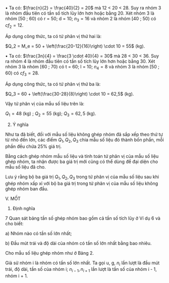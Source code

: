 • Ta có: $\frac{n}{2} = \frac{40}{2} = 20$ mà 12 < 20 < 28. Suy ra nhóm 3 là nhóm đầu tiên có tần số tích lũy lớn hơn hoặc bằng 20. Xét nhóm 3 là nhóm [50 ; 60) có r = 50; d = 10; $n_3 = 16$ và nhóm 2 là nhóm [40 ; 50) có $cf_2 = 12$.

Áp dụng công thức, ta có tứ phân vị thứ hai là:

$Q_2 = M_e = 50 + \left(\frac{20-12}{16}\right) \cdot 10 = 55$ (kg).

• Ta có: $\frac{3n}{4} = \frac{3 \cdot 40}{4} = 30$ mà 28 < 30 < 36. Suy ra nhóm 4 là nhóm đầu tiên có tần số tích lũy lớn hơn hoặc bằng 30. Xét nhóm 3 là nhóm [60 ; 70) có t = 60; l = 10; $n_4 = 8$ và nhóm 3 là nhóm [50 ; 60) có $cf_3 = 28$.

Áp dụng công thức, ta có tứ phân vị thứ ba là:

$Q_3 = 60 + \left(\frac{30-28}{8}\right) \cdot 10 = 62,5$ (kg).

Vậy tứ phân vị của mẫu số liệu trên là:

$Q_1 = 48$ (kg) ; $Q_2 = 55$ (kg); $Q_3 = 62,5$ (kg).

2. Ý nghĩa

Như ta đã biết, đối với mẫu số liệu không ghép nhóm đã sắp xếp theo thứ tự từ nhỏ đến lớn, các điểm $Q_1, Q_2, Q_3$ chia mẫu số liệu đó thành bốn phần, mỗi phần đều chứa 25% giá trị.

Bằng cách ghép nhóm mẫu số liệu và tính toán tứ phân vị của mẫu số liệu ghép nhóm, ta nhận được ba giá trị mới cũng có thể dùng để đại diện cho mẫu số liệu đã cho.

Lưu ý rằng bộ ba giá trị $Q_1, Q_2, Q_3$ trong tứ phân vị của mẫu số liệu sau khi ghép nhóm xấp xỉ với bộ ba giá trị trong tứ phân vị của mẫu số liệu không ghép nhóm ban đầu.

V. MỐT

1. Định nghĩa

7 Quan sát bảng tần số ghép nhóm bao gồm cả tần số tích lũy ở Ví dụ 6 và cho biết:

a) Nhóm nào có tần số lớn nhất;

b) Đầu mút trái và độ dài của nhóm có tần số lớn nhất bằng bao nhiêu.

Cho mẫu số liệu ghép nhóm như ở Bảng 2.

Giả sử nhóm i là nhóm có tần số lớn nhất. Ta gọi u, g, $n_i$ lần lượt là đầu mút trái, độ dài, tần số của nhóm i; $n_{i-1}, n_{i+1}$ lần lượt là tần số của nhóm i - 1, nhóm i + 1.